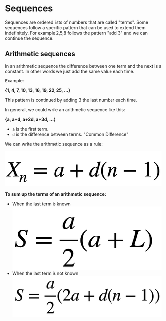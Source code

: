 # Sequences

Sequences are ordered lists of numbers that are called "terms". Some sequences follow a specific pattern that can be
used to extend them indefinitely. For example 2,5,8 follows the pattern "add 3" and we can continue the sequence.

## Arithmetic sequences

In an arithmetic sequence the difference between one term and the next is a constant. In other words we just add the
same value each time.

Example:

**{1, 4, 7, 10, 13, 16, 19, 22, 25, ...}**

This pattern is continued by adding 3 the last number each time.

In general, we could write an arithmetic sequence like this:

**{a, a+d, a+2d, a+3d, ...}**

- `a` is the first term.
- `d` is the difference between terms. "Common Difference"

We can write the arithmetic sequence as a rule:

![](/notes/arithmetic-sequence.png)

**To sum up the terms of an arithmetic sequence:**

- When the last term is known ![](/notes/aithmetic-seq-sum-last.png)
- When the last term is not known ![](/notes/arithmetic-seq-sum.png)

